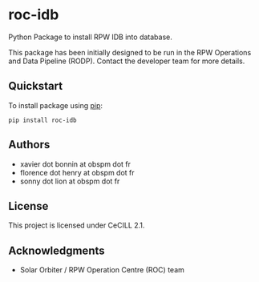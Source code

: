 roc-idb
============

Python Package to install RPW IDB into database.

This package has been initially designed to be run in the RPW Operations and Data Pipeline (RODP).
Contact the developer team for more details.

## Quickstart

To install package using [pip](https://pypi.org/project/pip-tools/):

```
pip install roc-idb
```

## Authors

- xavier dot bonnin at obspm dot fr
- florence dot henry at obspm dot fr
- sonny dot lion at obspm dot fr

## License

This project is licensed under CeCILL 2.1.

## Acknowledgments

* Solar Orbiter / RPW Operation Centre (ROC) team